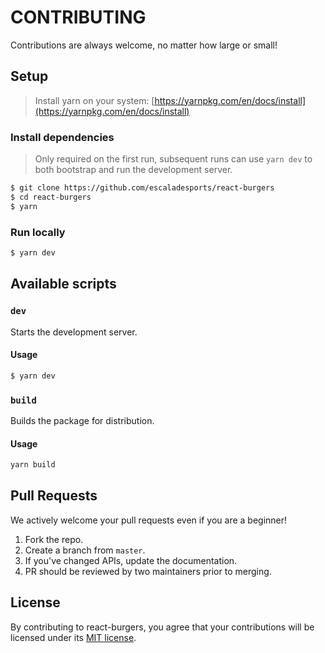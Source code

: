 # CONTRIBUTING

Contributions are always welcome, no matter how large or small!

## Setup

> Install yarn on your system: [https://yarnpkg.com/en/docs/install](https://yarnpkg.com/en/docs/install)

### Install dependencies

> Only required on the first run, subsequent runs can use `yarn dev` to both
bootstrap and run the development server.

```sh
$ git clone https://github.com/escaladesports/react-burgers
$ cd react-burgers
$ yarn
```

### Run locally

```sh
$ yarn dev
```

## Available scripts

### `dev`

Starts the development server.

#### Usage

```sh
$ yarn dev
```

### `build`

Builds the package for distribution.

#### Usage

```sh
yarn build
```

## Pull Requests

We actively welcome your pull requests even if you are a beginner!

1. Fork the repo.
2. Create a branch from `master`.
3. If you've changed APIs, update the documentation.
4. PR should be reviewed by two maintainers prior to merging.

## License

By contributing to react-burgers, you agree that your contributions will be licensed
under its [MIT license](LICENSE).